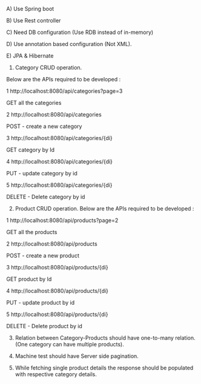 A) Use Spring boot

B) Use Rest controller

C) Need DB configuration (Use RDB instead of in-memory)

D) Use annotation based configuration (Not XML).

E) JPA & Hibernate

 

1) Category CRUD operation.

Below are the APIs required to be developed :

1 http://localhost:8080/api/categories?page=3

GET all the categories

2 http://localhost:8080/api/categories

POST - create a new category

3 http://localhost:8080/api/categories/{di}

GET category by Id

4 http://localhost:8080/api/categories/{di}

PUT - update category by id

5 http://localhost:8080/api/categories/{di}

DELETE - Delete category by id

 
2) Product CRUD operation.
Below are the APIs required to be developed :

1 http://localhost:8080/api/products?page=2

GET all the products

2 http://localhost:8080/api/products

POST - create a new product

3 http://localhost:8080/api/products/{di}

GET product by Id

4 http://localhost:8080/api/products/{di}

PUT - update product by id

5 http://localhost:8080/api/products/{di}

DELETE - Delete product by id

3) Relation between Category-Products should have one-to-many relation. (One category can have multiple products).

4) Machine test should have Server side pagination.

5) While fetching single product details the response should be populated with respective category details.

